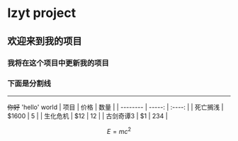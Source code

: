 # lzyt project
## 欢迎来到我的项目
### 我将在这个项目中更新我的项目
### 下面是分割线
---


~~你好~~
 'hello' world
| 项目        | 价格   |  数量  |
| --------   | -----:  | :----:  |
| 死亡搁浅     | \$1600 |   5     |
| 生化危机        |   \$12   |   12   |
| 古剑奇谭3        |    \$1    |  234  |

$$E=mc^2$$

